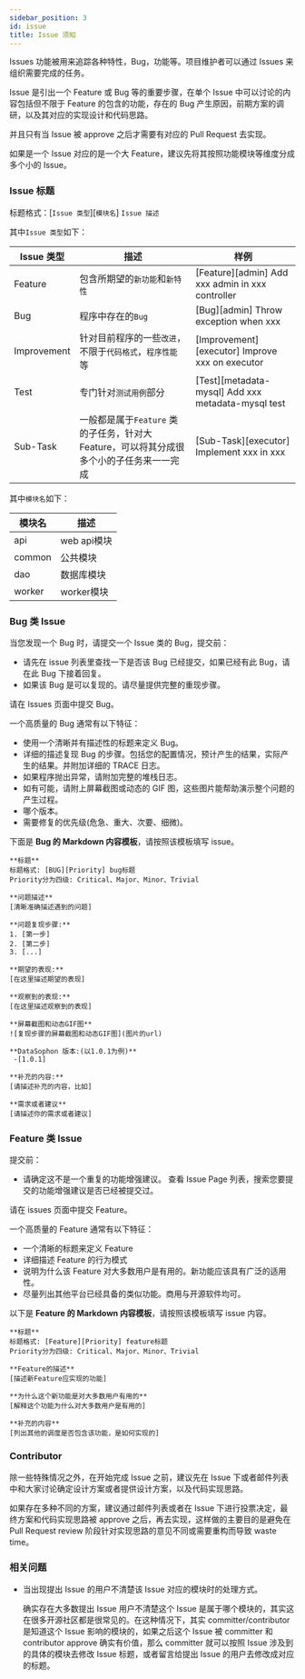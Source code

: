 ```yaml
---
sidebar_position: 3
id: issue
title: Issue 须知
---
```

Issues 功能被用来追踪各种特性，Bug，功能等。项目维护者可以通过 Issues 来组织需要完成的任务。

Issue 是引出一个 Feature 或 Bug 等的重要步骤，在单个 Issue 中可以讨论的内容包括但不限于 Feature 的包含的功能，存在的 Bug 产生原因，前期方案的调研，以及其对应的实现设计和代码思路。

并且只有当 Issue 被 approve 之后才需要有对应的 Pull Request 去实现。

如果是一个 Issue 对应的是一个大 Feature，建议先将其按照功能模块等维度分成多个小的 Issue。

### Issue 标题

标题格式：[`Issue 类型`][`模块名`] `Issue 描述`

其中`Issue 类型`如下：


| Issue 类型  | 描述                                                                                     | 样例                                               |
| ------------- | ------------------------------------------------------------------------------------------ | ---------------------------------------------------- |
| Feature     | 包含所期望的`新功能`和`新特性   `                                                        | [Feature][admin] Add xxx admin in xxx controller   |
| Bug         | 程序中存在的`Bug`                                                                        | [Bug][admin] Throw exception when xxx              |
| Improvement | 针对目前程序的一些`改进`，不限于`代码格式`，`程序性能`等                                 | [Improvement][executor] Improve xxx on executor    |
| Test        | 专门针对`测试用例`部分                                                                   | [Test][metadata-mysql] Add xxx metadata-mysql test |
| Sub-Task    | 一般都是属于`Feature` 类的子任务，针对大 Feature，可以将其分成很多个小的子任务来一一完成 | [Sub-Task][executor] Implement xxx in xxx          |

其中`模块名`如下：


| 模块名     | 描述                 |
| ------------ | ---------------------- |
| api      | web api模块    |
| common | 公共模块         |
| dao      | 数据库模块   |
| worker | worker模块     |

### Bug 类 Issue

当您发现一个 Bug 时，请提交一个 Issue 类的 Bug，提交前：

* 请先在 issue 列表里查找一下是否该 Bug 已经提交，如果已经有此 Bug，请在此 Bug 下接着回复。
* 如果该 Bug 是可以复现的。请尽量提供完整的重现步骤。

请在 Issues 页面中提交 Bug。

一个高质量的 Bug 通常有以下特征：

* 使用一个清晰并有描述性的标题来定义 Bug。
* 详细的描述复现 Bug 的步骤。包括您的配置情况，预计产生的结果，实际产生的结果。并附加详细的 TRACE 日志。
* 如果程序抛出异常，请附加完整的堆栈日志。
* 如有可能，请附上屏幕截图或动态的 GIF 图，这些图片能帮助演示整个问题的产生过程。
* 哪个版本。
* 需要修复的优先级(危急、重大、次要、细微)。

下面是 **Bug 的 Markdown 内容模板**，请按照该模板填写 issue。

```shell
**标题** 
标题格式: [BUG][Priority] bug标题
Priority分为四级: Critical、Major、Minor、Trivial

**问题描述**
[清晰准确描述遇到的问题]

**问题复现步骤:**
1. [第一步]
2. [第二步]
3. [...]

**期望的表现:**
[在这里描述期望的表现]

**观察到的表现:**
[在这里描述观察到的表现]

**屏幕截图和动态GIF图**
![复现步骤的屏幕截图和动态GIF图](图片的url)

**DataSophon 版本:(以1.0.1为例)** 
 -[1.0.1]
 
**补充的内容:**
[请描述补充的内容，比如]

**需求或者建议**
[请描述你的需求或者建议]
```

### Feature 类 Issue

提交前：

* 请确定这不是一个重复的功能增强建议。 查看 Issue Page 列表，搜索您要提交的功能增强建议是否已经被提交过。

请在 issues 页面中提交 Feature。

一个高质量的 Feature 通常有以下特征：

* 一个清晰的标题来定义 Feature
* 详细描述 Feature 的行为模式
* 说明为什么该 Feature 对大多数用户是有用的。新功能应该具有广泛的适用性。
* 尽量列出其他平台已经具备的类似功能。商用与开源软件均可。

以下是 **Feature 的 Markdown 内容模板**，请按照该模板填写 issue 内容。

```shell
**标题** 
标题格式: [Feature][Priority] feature标题
Priority分为四级: Critical、Major、Minor、Trivial

**Feature的描述**
[描述新Feature应实现的功能]

**为什么这个新功能是对大多数用户有用的**
[解释这个功能为什么对大多数用户是有用的]

**补充的内容**
[列出其他的调度是否包含该功能，是如何实现的]

```

### Contributor

除一些特殊情况之外，在开始完成 Issue 之前，建议先在 Issue 下或者邮件列表中和大家讨论确定设计方案或者提供设计方案，以及代码实现思路。

如果存在多种不同的方案，建议通过邮件列表或者在 Issue 下进行投票决定，最终方案和代码实现思路被 approve 之后，再去实现，这样做的主要目的是避免在
Pull Request review 阶段针对实现思路的意见不同或需要重构而导致 waste time。

### 相关问题

- 当出现提出 Issue 的用户不清楚该 Issue 对应的模块时的处理方式。

  确实存在大多数提出 Issue 用户不清楚这个 Issue 是属于哪个模块的，其实这在很多开源社区都是很常见的。在这种情况下，其实 committer/contributor 是知道这个 Issue 影响的模块的，如果之后这个 Issue 被 committer 和 contributor approve 确实有价值，那么 committer 就可以按照 Issue 涉及到的具体的模块去修改 Issue 标题，或者留言给提出 Issue 的用户去修改成对应的标题。
